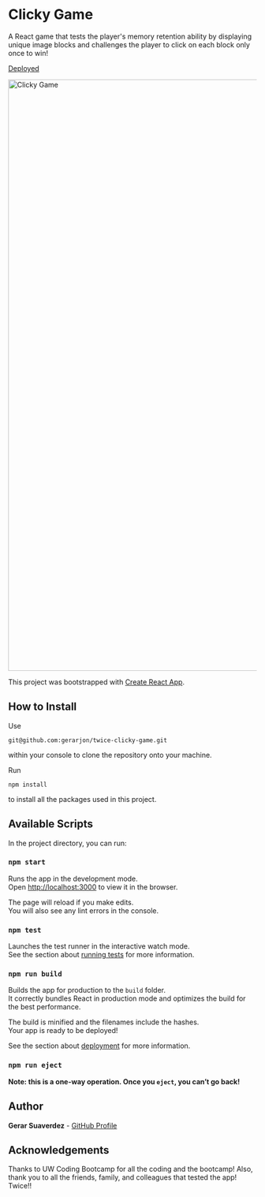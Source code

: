 # Clicky Game
A React game that tests the player's memory retention ability by displaying  unique image blocks and challenges the player to click on each block only once to win!

[Deployed](https://gerarjon.github.io/twice-clicky-game)

<img width="1200" alt="Clicky Game" src="https://user-images.githubusercontent.com/47680567/70854595-a6b1da00-1e72-11ea-9042-0076770ea9cf.gif">



This project was bootstrapped with [Create React App](https://github.com/facebook/create-react-app).


## How to Install

Use 
```
git@github.com:gerarjon/twice-clicky-game.git
```
within your console to clone the repository onto your machine.

Run 
```
npm install
```
to  install all the packages used in this project.


## Available Scripts

In the project directory, you can run:

### `npm start`

Runs the app in the development mode.<br />
Open [http://localhost:3000](http://localhost:3000) to view it in the browser.

The page will reload if you make edits.<br />
You will also see any lint errors in the console.

### `npm test`

Launches the test runner in the interactive watch mode.<br />
See the section about [running tests](https://facebook.github.io/create-react-app/docs/running-tests) for more information.

### `npm run build`

Builds the app for production to the `build` folder.<br />
It correctly bundles React in production mode and optimizes the build for the best performance.

The build is minified and the filenames include the hashes.<br />
Your app is ready to be deployed!

See the section about [deployment](https://facebook.github.io/create-react-app/docs/deployment) for more information.

### `npm run eject`

**Note: this is a one-way operation. Once you `eject`, you can’t go back!**

## Author

**Gerar Suaverdez** - [GitHub Profile](https://github.com/gerarjon)

## Acknowledgements
Thanks to UW Coding Bootcamp for all the coding and the bootcamp! Also, thank you to all the friends, family, and colleagues that tested the app!
Twice!!

